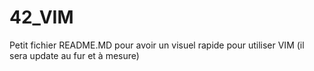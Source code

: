 # 42_VIM
Petit fichier README.MD pour avoir un visuel rapide pour utiliser VIM (il sera update au fur et à mesure)
